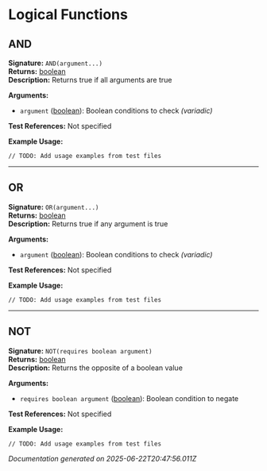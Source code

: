 # Logical Functions


## AND

**Signature:** `AND(argument...)`  
**Returns:** [boolean](../types.md#boolean)  
**Description:** Returns true if all arguments are true

**Arguments:**
- `argument` ([boolean](../types.md#boolean)): Boolean conditions to check *(variadic)*

**Test References:** Not specified

**Example Usage:**
```
// TODO: Add usage examples from test files
```

---

## OR

**Signature:** `OR(argument...)`  
**Returns:** [boolean](../types.md#boolean)  
**Description:** Returns true if any argument is true

**Arguments:**
- `argument` ([boolean](../types.md#boolean)): Boolean conditions to check *(variadic)*

**Test References:** Not specified

**Example Usage:**
```
// TODO: Add usage examples from test files
```

---

## NOT

**Signature:** `NOT(requires boolean argument)`  
**Returns:** [boolean](../types.md#boolean)  
**Description:** Returns the opposite of a boolean value

**Arguments:**
- `requires boolean argument` ([boolean](../types.md#boolean)): Boolean condition to negate

**Test References:** Not specified

**Example Usage:**
```
// TODO: Add usage examples from test files
```


*Documentation generated on 2025-06-22T20:47:56.011Z*
